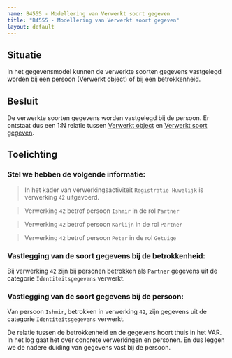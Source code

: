 ```yaml
---
name: B4555 - Modellering van Verwerkt soort gegeven
title: "B4555 - Modellering van Verwerkt soort gegeven"
layout: default
---
```

## Situatie
In het gegevensmodel kunnen de verwerkte soorten gegevens vastgelegd worden bij een persoon (Verwerkt object) of bij een betrokkenheid. 

## Besluit
De verwerkte soorten gegevens worden vastgelegd bij de persoon. Er ontstaat dus een 1:N relatie tussen [Verwerkt object](../../../gegevenswoordenboek/objecttypen/Verwerkt_object.md) en [Verwerkt soort gegeven](../../../gegevenswoordenboek/objecttypen/Verwerkt_soort_gegeven.md).

## Toelichting
### Stel we hebben de volgende informatie:
>In het kader van verwerkingsactiviteit `Registratie Huwelijk` is verwerking `42` uitgevoerd.

>Verwerking `42` betrof persoon `Ishmir` in de rol `Partner`

>Verwerking `42` betrof persoon `Karlijn` in de rol `Partner`

>Verwerking `42` betrof persoon `Peter` in de rol `Getuige`


### Vastlegging van de soort gegevens bij de betrokkenheid:
Bij verwerking `42` zijn bij personen betrokken als `Partner` gegevens uit de categorie `Identiteitsgegevens` verwerkt.

### Vastlegging van de soort gegevens bij de persoon:
Van persoon `Ishmir`, betrokken in verwerking `42`, zijn gegevens uit de categorie `Identiteitsgegevens` verwerkt.

De relatie tussen de betrokkenheid en de gegevens hoort thuis in het VAR. In het log gaat het over concrete verwerkingen en personen. En dus leggen we de nadere duiding van gegevens vast bij de persoon.

